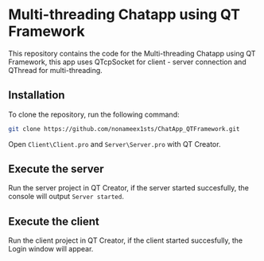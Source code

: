 # Multi-threading Chatapp using QT Framework
This repository contains the code for the Multi-threading Chatapp using QT Framework, this app uses QTcpSocket for client - server connection and QThread for multi-threading.

## Installation
To clone the repository, run the following command:
```bash
git clone https://github.com/nonameex1sts/ChatApp_QTFramework.git
```

Open `Client\Client.pro` and `Server\Server.pro` with QT Creator.

## Execute the server
Run the server project in QT Creator, if the server started succesfully, the console will output `Server started`.

## Execute the client
Run the client project in QT Creator, if the client started succesfully, the Login window will appear.
